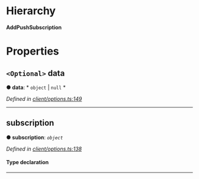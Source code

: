 

# Hierarchy

**AddPushSubscription**

# Properties

<a id="data"></a>

## `<Optional>` data

**● data**: * `object` &#124; `null`
*

*Defined in [client/options.ts:149](https://github.com/aendrew/core/blob/9182182/src/client/options.ts#L149)*

___
<a id="subscription"></a>

##  subscription

**● subscription**: *`object`*

*Defined in [client/options.ts:138](https://github.com/aendrew/core/blob/9182182/src/client/options.ts#L138)*

#### Type declaration

___

